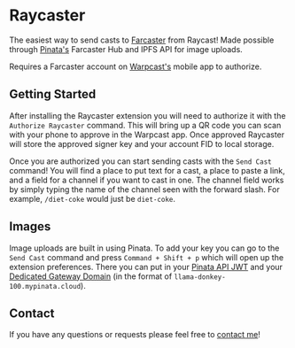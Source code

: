 # Raycaster

The easiest way to send casts to [Farcaster](https://farcaster.xyz) from Raycast! Made possible through [Pinata's](https://pinata.cloud) Farcaster Hub and IPFS API for image uploads.

Requires a Farcaster account on [Warpcast's](https://warpcast.com) mobile app to authorize.

## Getting Started

After installing the Raycaster extension you will need to authorize it with the `Authorize Raycaster` command. This will bring up a QR code you can scan with your phone to approve in the Warpcast app. Once approved Raycaster will store the approved signer key and your account FID to local storage.

Once you are authorized you can start sending casts with the `Send Cast` command! You will find a place to put text for a cast, a place to paste a link, and a field for a channel if you want to cast in one. The channel field works by simply typing the name of the channel seen with the forward slash. For example, `/diet-coke` would just be `diet-coke`. 

## Images

Image uploads are built in using Pinata. To add your key you can go to the `Send Cast` command and press `Command + Shift + p` which will open up the extension preferences. There you can put in your [Pinata API JWT](https://docs.pinata.cloud/account-management/api-keys) and your [Dedicated Gateway Domain](https://docs.pinata.cloud/gateways/dedicated-ipfs-gateways) (in the format of `llama-donkey-100.mypinata.cloud`).

## Contact

If you have any questions or requests please feel free to [contact me](mailto:hello@stevedylan.dev)!
